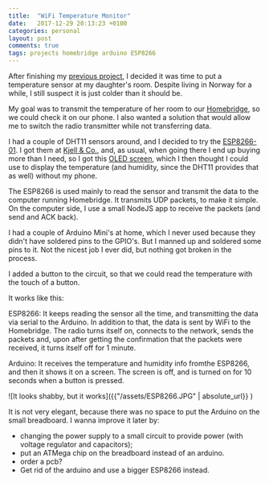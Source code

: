 ```yaml
---
title:  "WiFi Temperature Monitor"
date:   2017-12-29 20:13:23 +0100
categories: personal
layout: post
comments: true
tags: projects homebridge arduino ESP8266
---
```


After finishing my [previous project](http://francisaugusto.com/2017/Homebrige-nexa-and-Udoo/), I decided it was time to put a temperature sensor at my daughter's room. Despite living in Norway for a while, I still suspect it is just colder than it should be.

My goal was to transmit the temperature of her room to our [Homebridge](https://github.com/nfarina/homebridge), so we could check it on our phone. I also wanted a solution that would allow me to switch the radio transmitter while not transferring data.  

I had a couple of DHT11 sensors around, and I decided to try the [ESP8266-01](https://www.sparkfun.com/products/13678). I got them at [Kjell & Co.](https://www.kjell.com), and, as usual, when going there I end up buying more than I need, so I got this [OLED screen](https://www.kjell.com/no/produkter/elektro-og-verktoy/elektronikk/optokomponenter/led-lcd-skjermer/luxorparts-grafisk-oled-skjerm-128-x-64-piksler-0-96--p87945), which I then thought I could use to display the temperature (and humidity, since the DHT11 provides that as well) without my phone.

The ESP8266 is used mainly to read the sensor and transmit the data to the computer running Homebridge. It transmits UDP packets, to make it simple. On the computer side, I use a small NodeJS app to receive the packets (and send and ACK back).

I had a couple of Arduino Mini's at home, which I never used because they didn't have soldered pins to the GPIO's. But I manned up and soldered some pins to it. Not the nicest job I ever did, but nothing got broken in the process.

I added a button to the circuit, so that we could read the temperature with the touch of a button.

It works like this:

ESP8266: It keeps reading the sensor all the time, and transmitting the data via serial to the Arduino. In addition to that, the data is sent by WiFi to the Homebridge. The radio turns itself on, connects to the network, sends the packets and, upon after getting the confirmation that the packets were received, it turns itself off for 1 minute.

Arduino: It receives the temperature and humidity info fromthe ESP8266, and then it shows it on a screen. The screen is off, and is turned on for 10 seconds when a button is pressed.


![It looks shabby, but it works]({{"/assets/ESP8266.JPG" | absolute_url}} )

It is not very elegant, because there was no space to put the Arduino on the small breadboard. I wanna improve it later by:

* changing the power supply to a small circuit to provide power (with voltage regulator and capacitors);
* put an ATMega chip on the breadboard instead of an arduino.
* order a pcb?
* Get rid of the arduino and use a bigger ESP8266 instead.

